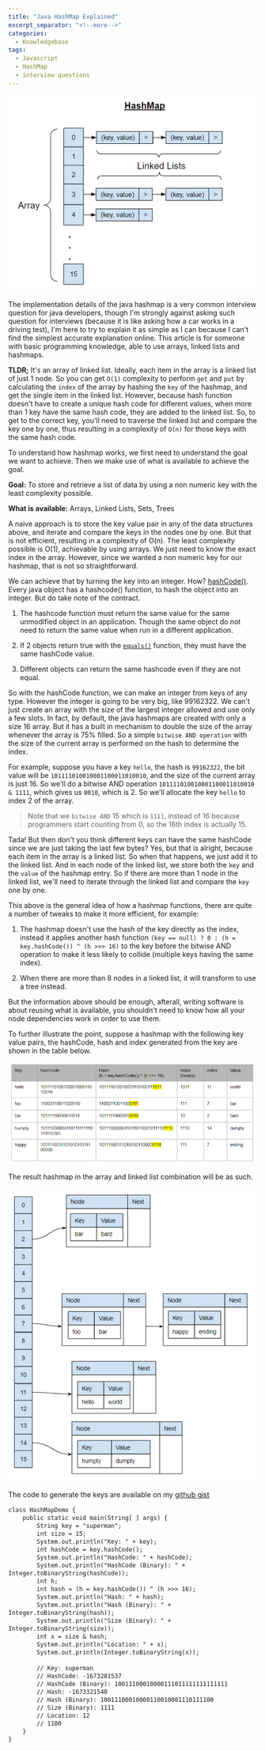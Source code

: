 ```yaml
---
title: "Java HashMap Explained"
excerpt_separator: "<!--more-->"
categories:
  - Knowledgebase
tags:
  - Javascript
  - HashMap
  - interview questions
---
```


![HashMap](/assets/images/2022/09/hashmap.png)

The implementation details of the java hashmap is a very common interview question for java developers, though I'm strongly against asking such question for interviews (because it is like asking how a car works in a driving test), I'm here to try to explain it as simple as I can because I can't find the simplest accurate explanation online. This article is for someone with basic programming knowledge, able to use arrays, linked lists and hashmaps.

**TLDR;** It's an array of linked list. Ideally, each item in the array is a linked list of just 1 node. So you can get `O(1)` complexity to perform `get` and `put` by calculating the `index` of the array by hashing the `key` of the hashmap, and get the single item in the linked list. However, because hash function doesn't have to create a unique hash code for different values, when more than 1 key have the same hash code, they are added to the linked list. So, to get to the correct key, you'll need to traverse the linked list and compare the key one by one, thus resulting in a complexity of `O(n)` for those keys with the same hash code.

To understand how hashmap works, we first need to understand the goal we want to achieve. Then we make use of what is available to achieve the goal. 

**Goal:** To store and retrieve a list of data by using a non numeric key with the least complexity possible.

**What is available:** Arrays, Linked Lists, Sets, Trees

A naive approach is to store the key value pair in any of the data structures above, and iterate and compare the keys in the nodes one by one. But that is not efficient, resulting in a complexity of O(n). The least complexity possible is O(1), achievable by using arrays. We just need to know the exact index in the array. However, since we wanted a non numeric key for our hashmap, that is not so straightforward.

We can achieve that by turning the key into an integer. How? [hashCode()](https://docs.oracle.com/en/java/javase/11/docs/api/java.base/java/lang/Object.html#hashCode()). Every java object has a hashcode() function, to hash the object into an integer. But do take note of the contract.

1. The hashcode function must return the same value for the same unmodified object in an application. Though the same object do not need to return the same value when run in a different application.

2. If 2 objects return true with the [`equals()`](https://docs.oracle.com/en/java/javase/11/docs/api/java.base/java/lang/Object.html#equals(java.lang.Object)) function, they must have the same hashCode value.

3. Different objects can return the same hashcode even if they are not equal.

So with the hashCode function, we can make an integer from keys of any type. However the integer is going to be very big, like 99162322. We can't just create an array with the size of the largest integer allowed and use only a few slots. In fact, by default, the java hashmaps are created with only a size 16 array. But it has a built in mechanism to double the size of the array whenever the array is 75% filled. So a simple `bitwise AND operation` with the size of the current array is performed on the hash to determine the index. 

For example, suppose you have a key `hello`, the hash is `99162322`, the bit value will be `101111010010001100011010010`, and the size of the current array is just 16. So we'll do a bitwise AND operation `101111010010001100011010010 & 1111`, which gives us `0010`, which is 2. So we'll allocate the key `hello` to index 2 of the array. 

> Note that we `bitwise AND` 15 which is `1111`, instead of 16 because programmers start counting from 0, so the 16th index is actually 15.

Tada! But then don't you think different keys can have the same hashCode since we are just taking the last few bytes? Yes, but that is alright, because each item in the array is a linked list. So when that happens, we just add it to the linked list. And in each node of the linked list, we store both the `key` and the `value` of the hashmap entry. So if there are more than 1 node in the linked list, we'll need to iterate through the linked list and compare the `key` one by one.

This above is the general idea of how a hashmap functions, there are quite a number of tweaks to make it more efficient, for example:

1. The hashmap doesn't use the hash of the key directly as the index, instead it applies another hash function `(key == null) ? 0 : (h = key.hashCode()) ^ (h >>> 16)` to the key before the bitwise AND operation to make it less likely to collide (multiple keys having the same index).

2. When there are more than 8 nodes in a linked list, it will transform to use a tree instead.

But the information above should be enough, afterall, writing software is about reusing what is available, you shouldn't need to know how all your node dependencies work in order to use them. 

To further illustrate the point, suppose a hashmap with the following key value pairs, the hashCode, hash and index generated from the key are shown in the table below.

![hashmap example](/assets/images/2022/09/hashmap_example.png)

The result hashmap in the array and linked list combination will be as such. 

![hashmap sample](/assets/images/2022/09/hashmap_sample.png)

The code to generate the keys are available on my [github gist](https://gist.github.com/thecodinganalyst/caa2830f4d6a96f08afb84f85b0d3df2)

```
class HashMapDemo {
    public static void main(String[ ] args) {
        String key = "superman";
        int size = 15;
        System.out.println("Key: " + key);
        int hashCode = key.hashCode();
        System.out.println("HashCode: " + hashCode);
        System.out.println("HashCode (Binary): " + Integer.toBinaryString(hashCode));
        int h;
        int hash = (h = key.hashCode()) ^ (h >>> 16);
        System.out.println("Hash: " + hash);
        System.out.println("Hash (Binary): " + Integer.toBinaryString(hash));
        System.out.println("Size (Binary): " + Integer.toBinaryString(size));
        int x = size & hash;
        System.out.println("Location: " + x);
        System.out.println(Integer.toBinaryString(x));
        
        // Key: superman
        // HashCode: -1673281537
        // HashCode (Binary): 10011100010000111011111111111111
        // Hash: -1673321540
        // Hash (Binary): 10011100010000110010001110111100
        // Size (Binary): 1111
        // Location: 12
        // 1100
    }
}
``` 